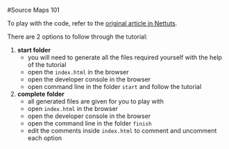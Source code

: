 #Source Maps 101

To play with the code, refer to the [original article in Nettuts](http://net.tutsplus.com/tutorials/tools-and-tips/source-maps-101/).

There are 2 options to follow through the tutorial:

1. **start folder**
    - you will need to generate all the files required yourself with the help of the tutorial
    - open the `index.html` in the browser
    - open the developer console in the browser
    - open command line in the folder `start` and follow the tutorial
2. **complete folder**
    - all generated files are given for you to play with
    - open `index.html` in the browser
    - open the developer console in the browser
    - open the command line in the folder `finish`
    - edit the comments inside `index.html` to comment and uncomment each option
